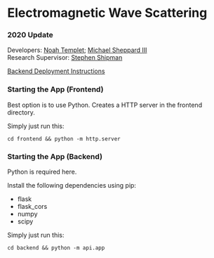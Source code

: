 # Electromagnetic Wave Scattering
### 2020 Update
Developers: [Noah Templet](https://github.com/w3aseL); [Michael Sheppard III](https://github.com/MilsonCodes)\
Research Supervisor: [Stephen Shipman](https://www.math.lsu.edu/~shipman)

[Backend Deployment Instructions](https://docs.google.com/document/d/1Hm3J-an80XWGBYOH-XYcGJwbcKlsgqoGKKTIXb3xzgI/edit?usp=sharing)

### Starting the App (Frontend)
Best option is to use Python. Creates a HTTP server in the frontend directory.

Simply just run this:
```
cd frontend && python -m http.server
```

### Starting the App (Backend)
Python is required here.

Install the following dependencies using pip:
 - flask
 - flask_cors
 - numpy
 - scipy

Simply just run this:
```
cd backend && python -m api.app
```


